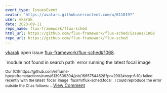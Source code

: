 ```yaml
---
event_type: IssuesEvent
avatar: "https://avatars.githubusercontent.com/u/611019?"
user: vkarak
date: 2023-09-11
repo_name: flux-framework/flux-sched
html_url: https://github.com/flux-framework/flux-sched/issues/1068
repo_url: https://github.com/flux-framework/flux-sched
---
```


<a href='https://github.com/vkarak' target='_blank'>vkarak</a> open issue <a href='https://github.com/flux-framework/flux-sched/issues/1068' target='_blank'>flux-framework/flux-sched#1068</a>.

<p>`module not found in search path` error running the latest focal image</p><small>Our [CI](https://github.com/reframe-hpc/reframe/actions/runs/6139539304/job/16657544628?pr=2992#step:6:10) failed recently with the latest `focal` image `fluxrm/flux-sched:focal`. I could reproduce the error outside the CI as follows:...</small><a href='https://github.com/flux-framework/flux-sched/issues/1068' target='_blank'>View Comment</a>